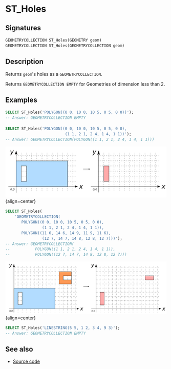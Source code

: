# ST_Holes

## Signatures

```sql
GEOMETRYCOLLECTION ST_Holes(GEOMETRY geom)
GEOMETRYCOLLECTION ST_Holes(GEOMETRYCOLLECTION geom)
```

## Description

Returns `geom`'s holes as a `GEOMETRYCOLLECTION`.

Returns `GEOMETRYCOLLECTION EMPTY` for Geometries of dimension less than 2.

## Examples

```sql
SELECT ST_Holes('POLYGON((0 0, 10 0, 10 5, 0 5, 0 0))');
-- Answer: GEOMETRYCOLLECTION EMPTY

SELECT ST_Holes('POLYGON((0 0, 10 0, 10 5, 0 5, 0 0),
                          (1 1, 2 1, 2 4, 1 4, 1 1))');
-- Answer: GEOMETRYCOLLECTION(POLYGON((1 1, 2 1, 2 4, 1 4, 1 1)))
```

![](./ST_Holes_1.png){align=center}

```sql
SELECT ST_Holes(
    'GEOMETRYCOLLECTION(
       POLYGON((0 0, 10 0, 10 5, 0 5, 0 0),
                (1 1, 2 1, 2 4, 1 4, 1 1)),
       POLYGON((11 6, 14 6, 14 9, 11 9, 11 6),
                (12 7, 14 7, 14 8, 12 8, 12 7)))');
-- Answer: GEOMETRYCOLLECTION(
--           POLYGON((1 1, 2 1, 2 4, 1 4, 1 1)),
--           POLYGON((12 7, 14 7, 14 8, 12 8, 12 7)))
```

![](./ST_Holes_2.png){align=center}

```sql
SELECT ST_Holes('LINESTRING(5 5, 1 2, 3 4, 9 3)');
-- Answer: GEOMETRYCOLLECTION EMPTY
```

## See also

* <a href="https://github.com/orbisgis/h2gis/blob/master/h2gis-functions/src/main/java/org/h2gis/functions/spatial/convert/ST_Holes.java" target="_blank">Source code</a>
